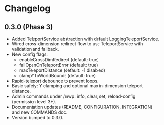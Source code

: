 # Changelog

## 0.3.0 (Phase 3)
- Added TeleportService abstraction with default LoggingTeleportService.
- Wired cross-dimension redirect flow to use TeleportService with validation and fallback.
- New config flags:
  - enableCrossDimRedirect (default: true)
  - failOpenOnTeleportError (default: true)
  - maxTeleportDistance (default: -1 disabled)
  - clampYToWorldBounds (default: true)
- Rapid-teleport debounce to prevent loops.
- Basic safety: Y clamping and optional max in-dimension teleport distance.
- Admin commands under /mwp: info, clear, set, reload-config (permission level 3+).
- Documentation updates (README, CONFIGURATION, INTEGRATION) and new COMMANDS doc.
- Version bumped to 0.3.0.
